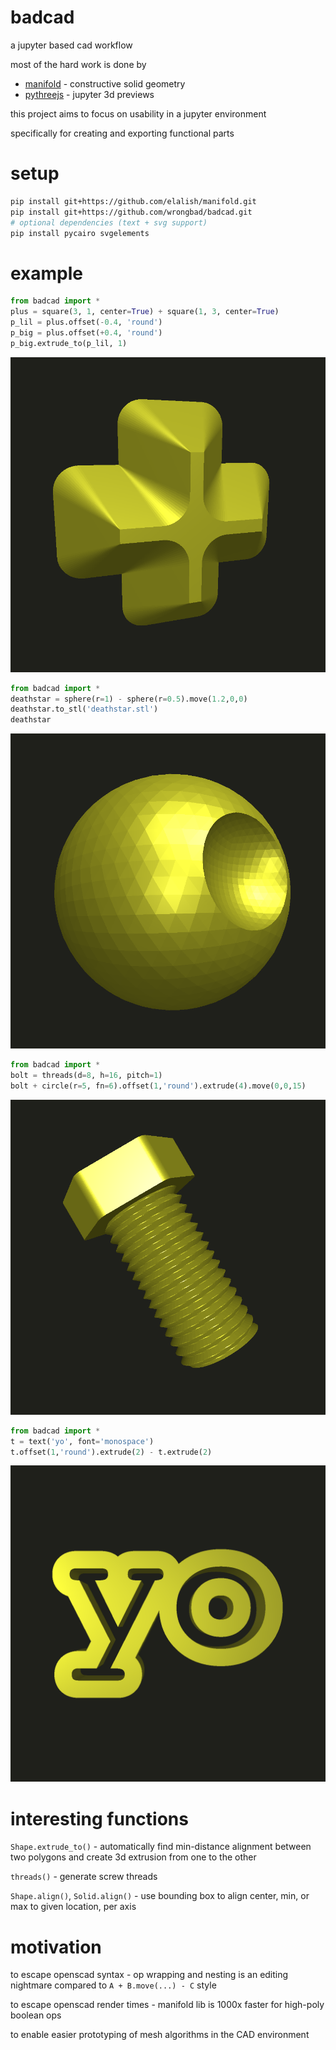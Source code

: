 # badcad

a jupyter based cad workflow

most of the hard work is done by
- [manifold](https://github.com/elalish/manifold) - constructive solid geometry 
- [pythreejs](https://github.com/jupyter-widgets/pythreejs) - jupyter 3d previews

this project aims to focus on usability in a jupyter environment

specifically for creating and exporting functional parts

# setup

```bash
pip install git+https://github.com/elalish/manifold.git
pip install git+https://github.com/wrongbad/badcad.git
# optional dependencies (text + svg support)
pip install pycairo svgelements
```

# example

```py
from badcad import *
plus = square(3, 1, center=True) + square(1, 3, center=True)
p_lil = plus.offset(-0.4, 'round')
p_big = plus.offset(+0.4, 'round')
p_big.extrude_to(p_lil, 1)
```

![plus](plus.png)

```py
from badcad import *
deathstar = sphere(r=1) - sphere(r=0.5).move(1.2,0,0)
deathstar.to_stl('deathstar.stl')
deathstar
```

![deathstar](deathstar.png)

```py
from badcad import *
bolt = threads(d=8, h=16, pitch=1) 
bolt + circle(r=5, fn=6).offset(1,'round').extrude(4).move(0,0,15)
```

![bolt](bolt.png)

```py
from badcad import *
t = text('yo', font='monospace')
t.offset(1,'round').extrude(2) - t.extrude(2)
```

![txt](txt.png)

# interesting functions

`Shape.extrude_to()` - automatically find min-distance alignment between two polygons and create 3d extrusion from one to the other

`threads()` - generate screw threads

`Shape.align()`, `Solid.align()` - use bounding box to align center, min, or max to given location, per axis

# motivation

to escape openscad syntax - op wrapping and nesting is an editing nightmare compared to `A + B.move(...) - C` style

to escape openscad render times - manifold lib is 1000x faster for high-poly boolean ops

to enable easier prototyping of mesh algorithms in the CAD environment
